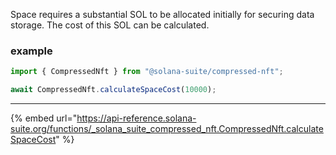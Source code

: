 Space requires a substantial SOL to be allocated initially for securing data
storage. The cost of this SOL can be calculated.

### example

```ts
import { CompressedNft } from "@solana-suite/compressed-nft";

await CompressedNft.calculateSpaceCost(10000);
```
---

{% embed url="https://api-reference.solana-suite.org/functions/_solana_suite_compressed_nft.CompressedNft.calculateSpaceCost" %}
